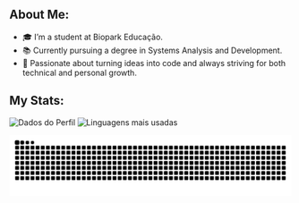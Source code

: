 ## About Me:

- 🎓 I’m a student at Biopark Educação.
- 📚 Currently pursuing a degree in Systems Analysis and Development.
- 🌱 Passionate about turning ideas into code and always striving for both technical and personal growth.

## My Stats:
<p align="left">
  <img width="350" src="https://github-readme-stats.vercel.app/api?username=BarbaraSimioni&show_icons=true&theme=transparent" alt="Dados do Perfil"/>
  <img width="313" src="https://github-readme-stats.vercel.app/api/top-langs/?username=BarbaraSimioni&layout=compact&theme=dark" alt="Linguagens mais usadas" />
</p>

<picture align="center">
  <source media="(prefers-color-scheme: dark)" srcset="https://raw.githubusercontent.com/BarbaraSimioni/BarbaraSimioni/output/github-contribution-grid-snake-dark.svg">
  <source media="(prefers-color-scheme: light)" srcset="https://raw.githubusercontent.com/BarbaraSimioni/BarbaraSimioni/output/github-contribution-grid-snake-dark.svg">
  <img align="center" alt="github contribution grid snake animation" src="https://raw.githubusercontent.com/BarbaraSimioni/BarbaraSimioni/output/github-contribution-grid-snake.svg">
</picture>
